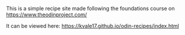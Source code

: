 This is a simple recipe site made following the foundations course on https://www.theodinproject.com/

It can be viewed here: https://kvale17.github.io/odin-recipes/index.html
